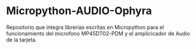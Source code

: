 # Micropython-AUDIO-Ophyra
Repositorio que integra librerías escritas en Micropython  para el funcionamiento del  microfono MP45DT02-PDM y el amplicicador de Audio de la tarjeta.
